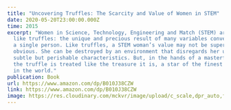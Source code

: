 ```yaml
---
title: "Uncovering Truffles: The Scarcity and Value of Women in STEM"
date: 2020-05-20T23:00:00.000Z
time: 2015
excerpt: "Women in Science, Technology, Engineering and Match (STEM) are much
  like truffles: the unique and precious result of many variables converging in
  a single person. Like truffles, a STEM woman’s value may not be superficially
  obvious. She can be destroyed by an environment that disregards her unique,
  subtle but perishable characteristics. But, in the hands of a masterful chef,
  the truffle is treated like the treasure it is, a star of the finest cuisine
  in the world."
publication: Book
url: https://www.amazon.com/dp/B010J38CZW
link: https://www.amazon.com/dp/B010J38CZW
image: https://res.cloudinary.com/mckvr/image/upload/c_scale,dpr_auto,f_auto,h_640,q_auto,w_1100/v1591540683/uncovering-truffles_2x_on12ou.jpg
---
```

